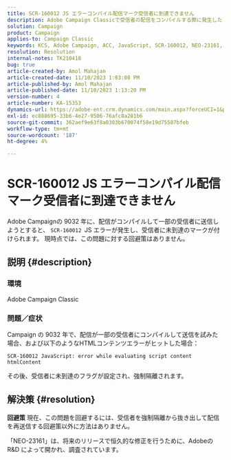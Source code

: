 ```yaml
---
title: SCR-160012 JS エラーコンパイル配信マーク受信者に到達できません
description: Adobe Campaign Classicで受信者の配信をコンパイルする際に発生した JS エラーを修正する方法を説明します。 現時点では、この問題に使用できる回避策はありません。
solution: Campaign
product: Campaign
applies-to: Campaign Classic
keywords: KCS, Adobe Campaign, ACC, JavaScript, SCR-160012, NEO-23161, Adobe Campaign Classic, エラー，受信者のために配信をコンパイルしています，受信者が到達不能とマークされています
resolution: Resolution
internal-notes: TK210418
bug: true
article-created-by: Amol Mahajan
article-created-date: 11/10/2023 1:03:08 PM
article-published-by: Amol Mahajan
article-published-date: 11/10/2023 1:13:20 PM
version-number: 4
article-number: KA-15353
dynamics-url: https://adobe-ent.crm.dynamics.com/main.aspx?forceUCI=1&pagetype=entityrecord&etn=knowledgearticle&id=df5c777b-c97f-ee11-8179-6045bd006b25
exl-id: ec888695-33b6-4e27-9506-76afc8a281b6
source-git-commit: 362aef9e63f8a0303b670074f58e19d75587bfeb
workflow-type: tm+mt
source-wordcount: '187'
ht-degree: 4%

---
```


# SCR-160012 JS エラーコンパイル配信マーク受信者に到達できません


Adobe Campaignの 9032 年に、配信がコンパイルして一部の受信者に送信しようとすると、 `SCR-160012 `JS エラーが発生し、受信者に未到達のマークが付けられます。 現時点では、この問題に対する回避策はありません。

## 説明 {#description}


### <b>環境</b>

Adobe Campaign Classic



### <b>問題／症状</b>

Campaign の 9032 年で、配信が一部の受信者にコンパイルして送信を試みた場合、および以下のようなHTMLコンテンツエラーがヒットした場合：


```
SCR-160012 JavaScript: error while evaluating script content htmlContent
```


その後、受信者に未到達のフラグが設定され、強制隔離されます。


## 解決策 {#resolution}

<b>回避策</b>
現在、この問題を回避するには、受信者を強制隔離から抜き出して配信を再送信する回避策以外に方法はありません。

「NEO-23161」は、将来のリリースで恒久的な修正を行うために、Adobeの R&amp;D によって開かれ、調査されています。
